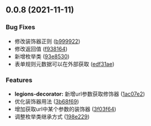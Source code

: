 <a name="0.0.8"></a>
## 0.0.8 (2021-11-11)


### Bug Fixes

* 修改装饰器正则 ([b999922](https://github.com/duanguang/legion-guard/commit/b999922))
* 修改返回值 ([f938164](https://github.com/duanguang/legion-guard/commit/f938164))
* 新增枚举类 ([93e8530](https://github.com/duanguang/legion-guard/commit/93e8530))
* 表单规则元数据可以在外部获取 ([edf31ae](https://github.com/duanguang/legion-guard/commit/edf31ae))


### Features

* **legions-decorator:** 新增url参数获取修饰器 ([1ac07e2](https://github.com/duanguang/legion-guard/commit/1ac07e2))
* 优化装饰器用法 ([3b68f69](https://github.com/duanguang/legion-guard/commit/3b68f69))
* 增加获取url中某个参数的装饰器 ([3f03f64](https://github.com/duanguang/legion-guard/commit/3f03f64))
* 调整枚举类继承方式 ([198e229](https://github.com/duanguang/legion-guard/commit/198e229))



